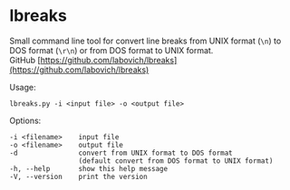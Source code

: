 # lbreaks
  
Small command line tool for convert line breaks from UNIX format (`\n`) to DOS format (`\r\n`) or
from DOS format to UNIX format.  
GitHub [https://github.com/labovich/lbreaks](https://github.com/labovich/lbreaks) 

Usage: 

```lbreaks.py -i <input file> -o <output file>```

Options:  
```
-i <filename>    input file
-o <filename>    output file  
-d               convert from UNIX format to DOS format  
                 (default convert from DOS format to UNIX format)  
-h, --help       show this help message  
-V, --version    print the version
```

